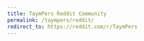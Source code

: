 ```yaml
---
title: TaymPers Reddit Community
permalink: /taympers/reddit/
redirect_to: https://reddit.com/r/TaymPers
---
```

